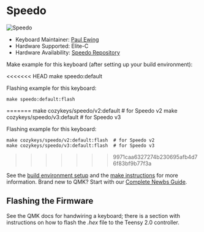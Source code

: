 # Speedo

![Speedo](http://assets.cozykeys.xyz/images/keyboards/speedo/speedo-v3.0-angle-led-front_1600x1600.png)

- Keyboard Maintainer: [Paul Ewing](https://github.com/pcewing)
- Hardware Supported: Elite-C
- Hardware Availability: [Speedo Repository](https://github.com/cozykeys/speedo)

Make example for this keyboard (after setting up your build environment):

<<<<<<< HEAD
    make speedo:default

Flashing example for this keyboard:

    make speedo:default:flash
=======
    make cozykeys/speedo/v2:default  # for Speedo v2
    make cozykeys/speedo/v3:default  # for Speedo v3

Flashing example for this keyboard:

    make cozykeys/speedo/v2:default:flash  # for Speedo v2
    make cozykeys/speedo/v3:default:flash  # for Speedo v3
>>>>>>> 9971caa6327274b230695afb4d76f83bf9b77f3a

See the
[build environment setup](https://docs.qmk.fm/#/getting_started_build_tools) and
the [make instructions](https://docs.qmk.fm/#/getting_started_make_guide) for
more information. Brand new to QMK? Start with our
[Complete Newbs Guide](https://docs.qmk.fm/#/newbs).

## Flashing the Firmware

See the QMK docs for handwiring a keyboard; there is a section with
instructions on how to flash the *.hex* file to the Teensy 2.0 controller.
